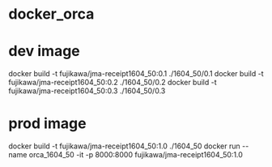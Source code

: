 # docker_orca


# dev image
docker build -t fujikawa/jma-receipt1604_50:0.1 ./1604_50/0.1
docker build -t fujikawa/jma-receipt1604_50:0.2 ./1604_50/0.2
docker build -t fujikawa/jma-receipt1604_50:0.3 ./1604_50/0.3


# prod image 
docker build -t fujikawa/jma-receipt1604_50:1.0 ./1604_50
docker run --name orca_1604_50 -it -p 8000:8000 fujikawa/jma-receipt1604_50:1.0
